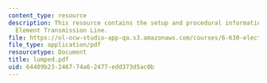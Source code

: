 ```yaml
---
content_type: resource
description: This resource contains the setup and procedural information for Lumped
  Element Transmission Line.
file: https://ol-ocw-studio-app-qa.s3.amazonaws.com/courses/6-630-electromagnetics-fall-2006/64409b23246774a62477edd373d5ac0b_lumped.pdf
file_type: application/pdf
resourcetype: Document
title: lumped.pdf
uid: 64409b23-2467-74a6-2477-edd373d5ac0b
---
```

